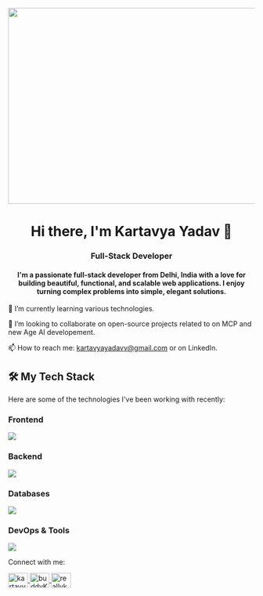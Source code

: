 <p align="center">
<img width="1698" height="400" alt="Image" src="https://github.com/user-attachments/assets/5ab48f3e-dc6b-4db5-96a2-2f3c5bda23d1" />
</p>

<h1 align="center"> Hi there, I'm Kartavya Yadav 👋 </h1>
<h3 align="center">Full-Stack Developer</h3>

<h4 align="center"> I'm a passionate full-stack developer from Delhi, India with a love for building beautiful, functional, and scalable web applications. I enjoy turning complex problems into simple, elegant solutions. </h4>

🌱 I’m currently learning various technologies.

👯 I’m looking to collaborate on open-source projects related to on MCP and new Age AI developement.

📫 How to reach me: kartavyayadavv@gmail.com or on LinkedIn.

<h2> 🛠️ My Tech Stack </h2>
Here are some of the technologies I've been working with recently:

<h3>
  Frontend
</h3>

<p>
  <a href="https://skillicons.dev">
    <img src="https://skillicons.dev/icons?i=js,react,html,css" />
  </a>
</p>

<h3>
  Backend
</h3>

<p>
  <a href="https://skillicons.dev">
    <img src="https://skillicons.dev/icons?i=spring,nodejs,fastapi,py" />
  </a>
</p>

<h3>
  Databases
</h3>

<p>
  <a href="https://skillicons.dev">
    <img src="https://skillicons.dev/icons?i=mongodb,postgres,mysql" />
  </a>
</p>

<h3>
  DevOps & Tools
</h3>

<p>
  <a href="https://skillicons.dev">
    <img src="https://skillicons.dev/icons?i=git,docker,aws,vscode,jenkins,vim,postman,c,java" />
  </a>
</p>

<!-- 📊 My GitHub Stats
<p align="center">
<img height="180em" src="https://www.google.com/search?q=https://github-readme-stats.vercel.app/api%3Fusername%3DKartavyaY%26show_icons%3Dtrue%26theme%3Ddracula%26include_all_commits%3Dtrue%26count_private%3Dtrue"/>
<img height="180em" src="https://www.google.com/search?q=https://github-readme-stats.vercel.app/api/top-langs/%3Fusername%3DKartavyaY%26layout%3Dcompact%26langs_count%3D8%26theme%3Ddracula"/>
</p> -->

<!-- 🏆 My Featured Projects
<table border="0" cellpadding="10">
<tr>
<td width="50%">
<h3 align="center">Project Title 1</h3>
<p align="center">
<a href="[LINK_TO_PROJECT_REPO]" target="_blank">
<img width="100%" src="https://www.google.com/search?q=https://placehold.co/400x200/313131/999999%3Ftext%3DProject%2B1%2BScreenshot" alt="Project 1 Screenshot"/>
</a>
<br>
<em>A short, punchy description of your project. What problem does it solve? What technologies did you use?</em>
<br><br>
<a href="[LINK_TO_PROJECT_REPO]" target="_blank">View on GitHub</a> |
<a href="[LINK_TO_LIVE_DEMO]" target="_blank">Live Demo</a>
</p>
</td>
<td width="50%">
<h3 align="center">Project Title 2</h3>
<p align="center">
<a href="[LINK_TO_PROJECT_REPO]" target="_blank">
<img width="100%" src="https://www.google.com/search?q=https://placehold.co/400x200/313131/999999%3Ftext%3DProject%2B2%2BScreenshot" alt="Project 2 Screenshot"/>
</a>
<br>
<em>A short, punchy description of your project. What problem does it solve? What technologies did you use?</em>
<br><br>
<a href="[LINK_TO_PROJECT_REPO]" target="_blank">View on GitHub</a> |
<a href="[LINK_TO_LIVE_DEMO]" target="_blank">Live Demo</a>
</p>
</td>
</tr>
</table> -->

Connect with me:
<p align="left">
  <a href="https://linkedin.com/in/kartavyayadav" target="_blank">
    <img align="center" src="https://raw.githubusercontent.com/rahuldkjain/github-profile-readme-generator/master/src/images/icons/Social/linked-in-alt.svg" alt="kartavyayadav" height="30" width="40" />
  </a>
  <a href="https://twitter.com/buddyKartavya" target="_blank">
    <img align="center" src="https://raw.githubusercontent.com/rahuldkjain/github-profile-readme-generator/master/src/images/icons/Social/twitter.svg" alt="buddyKartavya" height="30" width="40" />
  </a>
  <a href="https://instagram.com/reallykartavya" target="_blank">
    <img align="center" src="https://raw.githubusercontent.com/rahuldkjain/github-profile-readme-generator/master/src/images/icons/Social/instagram.svg" alt="reallykartavya" height="30" width="40" />
  </a>
</p>
